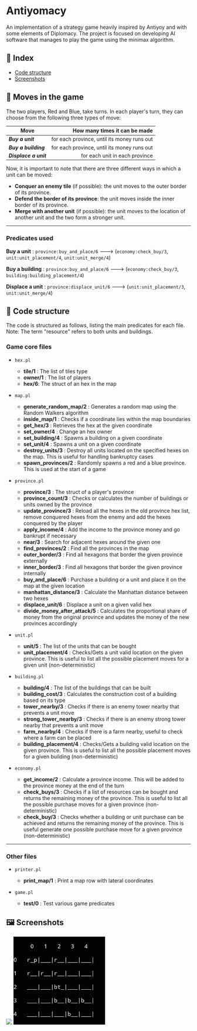 # **Antiyomacy**
An implementation of a strategy game heavily inspired by Antiyoy and with some elements of Diplomacy. The project is focused on developing AI software that manages to play the game using the minimax algorithm.


<a name="index"></a>
## 📘 Index

* [Code structure](#code_structure)
* [Screenshots](#screenshots)

<a name="game_moves"></a>
## 🎲 Moves in the game
The two players, Red and Blue, take turns. In each player's turn, they can choose from the following three types of move:

| Move  | How many times it can be made |  
|---|---:|
|***Buy a unit*** | for each province, until its money runs out  |
|***Buy a building***   |  for each province, until its money runs out |
|***Displace a unit***   |  for each unit in each province | 

Now, it is important to note that there are three different ways in which a unit can be moved:
- **Conquer an enemy tile** (if possible): the unit moves to the outer border of its province.
- **Defend the border of its province**: the unit moves inside the inner border of its province.
- **Merge with another unit** (if possible): the unit moves to the location of another unit and the two form a stronger unit.

---
### Predicates used

**Buy a unit** : 
`province:buy_and_place/6` ---> (`economy:check_buy/3`, `unit:unit_placement/4`, `unit:unit_merge/4`)

**Buy a building** : 
`province:buy_and_place/6` ---> (`economy:check_buy/3`, `building:building_placement/4`)

**Displace a unit** : 
`province:displace_unit/6` ---> (`unit:unit_placement/3`, `unit:unit_merge/4`)

<a name="code_structure"></a>
## 📐 Code structure
The code is structured as follows, listing the main predicates for each file.
Note: The term "resource" refers to both units and buildings.

### Game core files

- `hex.pl`
    - **tile/1** : The list of tiles type
    - **owner/1** : The list of players
    - **hex/6**: The struct of an hex in the map

- `map.pl`
    - **generate_random_map/2** : Generates a random map using the Random Walkers algorithm
    - **inside_map/1** : Checks if a coordinate lies within the map boundaries
    - **get_hex/3** : Retrieves the hex at the given coordinate
    - **set_owner/4** : Change an hex owner
    - **set_building/4** : Spawns a building on a given coordinate
    - **set_unit/4** : Spawns a unit on a given coordinate
    - **destroy_units/3** : Destroy all units located on the specified hexes on the map. This is useful for handling bankruptcy cases
    - **spawn_provinces/2** : Randomly spawns a red and a blue province. This is used at the start of a game
- `province.pl`
    - **province/3** : The struct of a player's province
    - **province_count/3** : Checks or calculates the number of buildings or units owned by the province
    - **update_province/3** : Reload all the hexes in the old province hex list, remove conquered hexes from the enemy and add the hexes conquered by the player
    - **apply_income/4** : Add the income to the province money and go bankrupt if necessary
    - **near/3** : Search for adjacent hexes around the given one
    - **find_provinces/2** : Find all the provinces in the map
    - **outer_border/3** : Find all hexagons that border the given province externally
    - **inner_border/3** : Find all hexagons that border the given province internally
    - **buy_and_place/6** : Purchase a building or a unit and place it on the map at the given location
    - **manhattan_distance/3** : Calculate the Manhattan distance between two hexes
    - **displace_unit/6** : Displace a unit on a given valid hex
    - **divide_money_after_attack/5** : Calculates the proportional share of money from the original province and updates the money of the new provinces accordingly

- `unit.pl`
    - **unit/5** : The list of the units that can be bought
    - **unit_placement/4** : Checks/Gets a unit valid location on the given province. This is useful to list all the possible placement moves for a given unit (non-deterministic)

- `building.pl`
    - **building/4** : The list of the buildings that can be built
    - **building_cost/3** : Calculates the construction cost of a building based on its type
    - **tower_nearby/3** : Checks if there is an enemy tower nearby that prevents a unit move
    - **strong_tower_nearby/3** : Checks if there is an enemy strong tower nearby that prevents a unit move
    - **farm_nearby/4** : Checks if there is a farm nearby, useful to check where a farm can be placed
    - **building_placement/4** : Checks/Gets a building valid location on the given province. This is useful to list all the possible placement moves for a given building (non-deterministic)

- `economy.pl`
    - **get_income/2** : Calculate a province income. This will be added to the province money at the end of the turn
    - **check_buys/3** : Checks if a list of resources can be bought and returns the remaining money of the province. This is useful to list all the possible purchase moves for a given province (non-deterministic)
    - **check_buy/3** : Checks whether a building or unit purchase can be achieved and returns the remaining money of the province. This is useful generate one possible purchase move for a given province (non-deterministic)
---
### Other files

- `printer.pl`
    - **print_map/1** : Print a map row with lateral coordinates

- `game.pl`
    - **test/0** : Test various game predicates

<a name="screenshots"></a>
## 🖼 Screenshots

<img src="https://github.com/MrPio/Antiyomacy/assets/22773005/158ca404-f159-4d62-9689-b9e68fd537fa" width="250rem">
<img src="img/screen1.png" width="250rem">